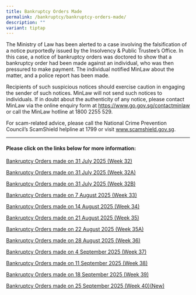 ```yaml
---
title: Bankruptcy Orders Made
permalink: /bankruptcy/bankruptcy-orders-made/
description: ""
variant: tiptap
---
```

<p>The Ministry of Law has been alerted to a case involving the falsification
of a notice purportedly issued by the Insolvency &amp; Public Trustee’s
Office. In this case, a notice of bankruptcy orders was doctored to show
that a bankruptcy order had been made against an individual, who was then
pressured to make payment. The individual notified MinLaw about the matter,
and a police report has been made.</p>
<p>Recipients of such suspicious notices should exercise caution in engaging
the sender of such notices. MinLaw will not send such notices to individuals.
If in doubt about the authenticity of any notice, please contact MinLaw
via the online enquiry form at <a href="https://www.go.gov.sg/contactminlaw" rel="noopener nofollow" target="_blank">https://www.go.gov.sg/contactminlaw</a> or
call the MinLaw hotline at 1800 2255 529.</p>
<p>For scam-related advice, please call the National Crime Prevention Council’s
ScamShield helpline at 1799 or visit <a href="https://www.scamshield.gov.sg/" rel="noopener nofollow" target="_blank">www.scamshield.gov.sg</a>.</p>
<hr>
<h4><strong>Please click on the links below for more information:</strong></h4>
<p></p>
<p><a href="/files/BOs Made/Bankruptcy_Orders_made_on_31_July_2025__Week_32_.pdf" rel="noopener nofollow" target="_blank">Bankruptcy Orders made on 31 July 2025 (Week 32)</a>
</p>
<p><a href="/files/BOs Made/Bankruptcy_Orders_made_on_31_July_2025__Week_32A_.pdf" rel="noopener nofollow" target="_blank">Bankruptcy Orders made on 31 July 2025 (Week 32A)</a>
</p>
<p><a href="/files/BOs Made/Bankruptcy_Orders_made_on_31_July_2025__Week_32B_.pdf" rel="noopener nofollow" target="_blank">Bankruptcy Orders made on 31 July 2025 (Week 32B)</a>
</p>
<p><a href="/files/BOs Made/Bankruptcy_Orders_made_on_7_August_2025__Week_33_.pdf" rel="noopener nofollow" target="_blank">Bankruptcy Orders made on 7 August 2025 (Week 33)</a>
</p>
<p><a href="/files/BOs Made/Bankruptcy_Orders_made_on_14_August_2025__Week_34_.pdf" rel="noopener nofollow" target="_blank">Bankruptcy Orders made on 14 August 2025 (Week 34)</a>
</p>
<p><a href="/files/BOs Made/Bankruptcy_Orders_made_on_21_August_2025__Week_35_.pdf" rel="noopener nofollow" target="_blank">Bankruptcy Orders made on 21 August 2025 (Week 35)</a>
</p>
<p><a href="/files/BOs Made/Bankruptcy_Orders_made_on_22_August_2025__Week_35A_.pdf" rel="noopener nofollow" target="_blank">Bankruptcy Orders made on 22 August 2025 (Week 35A)</a>
</p>
<p><a href="/files/BOs Made/Bankruptcy_Orders_made_on_28_August_2025__Week_36_.pdf" rel="noopener nofollow" target="_blank">Bankruptcy Orders made on 28 August 2025 (Week 36)</a>
</p>
<p><a href="/files/BOs Made/Bankruptcy_Orders_made_on_4_September_2025__Week_37_.pdf" rel="noopener nofollow" target="_blank">Bankruptcy Orders made on 4 September 2025 (Week 37)</a>
</p>
<p><a href="/files/BOs Made/Bankruptcy_Orders_made_on_11_September_2025__Week_38_.pdf" rel="noopener nofollow" target="_blank">Bankruptcy Orders made on 11 September 2025 (Week 38)</a>
</p>
<p><a href="/files/BOs Made/Bankruptcy_Orders_made_on_18_September_2025__Week_39_.pdf" rel="noopener nofollow" target="_blank">Bankruptcy Orders made on 18 September 2025 (Week 39)</a>
</p>
<p><a href="/files/BOs Made/Bankruptcy_Orders_made_on_25_September_2025__Week_40_.pdf" rel="noopener nofollow" target="_blank">Bankruptcy Orders made on 25 September 2025 (Week 40)(New)</a>
</p>
<p></p>